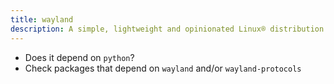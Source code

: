 ```yaml
---
title: wayland
description: A simple, lightweight and opinionated Linux® distribution based on musl libc and toybox
---
```


- Does it depend on `python`?
- Check packages that depend on `wayland` and/or `wayland-protocols`
